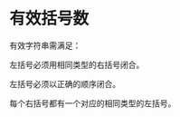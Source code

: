# 有效括号数

<p>有效字符串需满足：</p>
<p>左括号必须用相同类型的右括号闭合。</p>
<p>左括号必须以正确的顺序闭合。</p>
<p>每个右括号都有一个对应的相同类型的左括号。</p>
